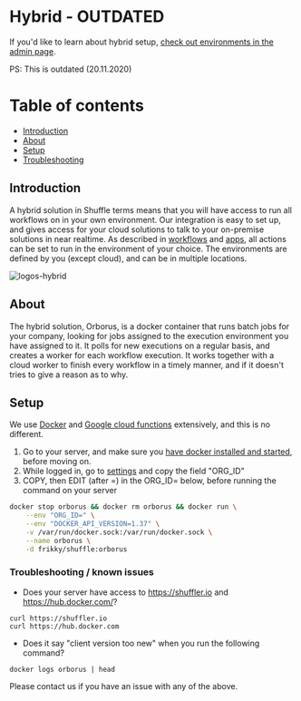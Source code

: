 # Hybrid - OUTDATED
If you'd like to learn about hybrid setup, [check out environments in the admin page](/docs/admin#environments). 

PS: This is outdated (20.11.2020)

# Table of contents
* [Introduction](#introduction)
* [About](#about)
* [Setup](#setup)
* [Troubleshooting](#troubleshooting)

## Introduction
A hybrid solution in Shuffle terms means that you will have access to run all workflows on in your own environment. Our integration is easy to set up, and gives access for your cloud solutions to talk to your on-premise solutions in near realtime. As described in [workflows](/docs/workflows) and [apps](/docs/apps), all actions can be set to run in the environment of your choice. The environments are defined by you (except cloud), and can be in multiple locations. 

![logos-hybrid](https://github.com/frikky/shuffle-docs/blob/master/assets/logos-hybrid.PNG?raw=true)

## About
The hybrid solution, Orborus, is a docker container that runs batch jobs for your company, looking for jobs assigned to the execution environment you have assigned to it. It polls for new executions on a regular basis, and creates a worker for each workflow execution. It works together with a cloud worker to finish every workflow in a timely manner, and if it doesn't tries to give a reason as to why.

## Setup 
We use [Docker](https://www.docker.com/) and [Google cloud functions](https://cloud.google.com/functions/) extensively, and this is no different. 

1. Go to your server, and make sure you [have docker installed and started](https://docs.docker.com/install/), before moving on.
2. While logged in, go to [settings](https://shuffler.io/settings) and copy the field "ORG_ID"
3. COPY, then EDIT (after =) in the ORG_ID= below, before running the command on your server
```bash
docker stop orborus && docker rm orborus && docker run \
	--env "ORG_ID=" \
	--env "DOCKER_API_VERSION=1.37" \
	-v /var/run/docker.sock:/var/run/docker.sock \
	--name orborus \
	-d frikky/shuffle:orborus
```

### Troubleshooting / known issues
* Does your server have access to https://shuffler.io and https://hub.docker.com/? 
```
curl https://shuffler.io
curl https://hub.docker.com
```
* Does it say "client version too new" when you run the following command?
```
docker logs orborus | head
```

Please contact us if you have an issue with any of the above.
